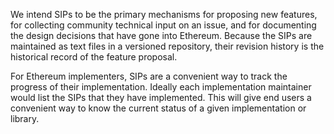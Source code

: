 We intend SIPs to be the primary mechanisms for proposing new features, for collecting community technical input on an issue, and for documenting the design decisions that have gone into Ethereum. Because the SIPs are maintained as text files in a versioned repository, their revision history is the historical record of the feature proposal.

For Ethereum implementers, SIPs are a convenient way to track the progress of their implementation. Ideally each implementation maintainer would list the SIPs that they have implemented. This will give end users a convenient way to know the current status of a given implementation or library.
